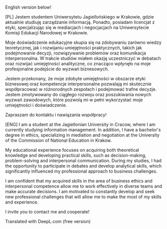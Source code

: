 English version below!

[PL]
Jestem studentem Uniwersytetu Jagiellońskiego w Krakowie, gdzie aktualnie studiuję zarządzanie informacją. Ponadto, posiadam licencjat z etyki, specjalizując się w mediacjach i negocjacjach na Uniwersytecie Komisji Edukacji Narodowej w Krakowie.

Moje doświadczenie edukacyjne skupia się na zdobywaniu zarówno wiedzy teoretycznej, jak i rozwijaniu umiejętności praktycznych, takich jak podejmowanie decyzji, rozwiązywanie problemów oraz komunikacja interpersonalna. W trakcie studiów miałem okazję uczestniczyć w debatach oraz rozwijać umiejętności analityczne, co znacząco wpłynęło na moje profesjonalne podejście do wyzwań biznesowych.

Jestem przekonany, że moje zdobyte umiejętności w obszarze etyki biznesowej oraz kompetencje interpersonalne pozwalają mi skutecznie współpracować w różnorodnych zespołach i podejmować trafne decyzje. Jestem zmotywowany do ciągłego rozwoju oraz poszukiwania nowych wyzwań zawodowych, które pozwolą mi w pełni wykorzystać moje umiejętności i doświadczenie.

Zapraszam do kontaktu i nawiązania współpracy!


[ENG]
I am a student at the Jagiellonian University in Cracow, where I am currently studying information management. In addition, I have a bachelor's degree in ethics, specializing in mediation and negotiation at the University of the Commission of National Education in Krakow.

My educational experience focuses on acquiring both theoretical knowledge and developing practical skills, such as decision-making, problem-solving and interpersonal communication. During my studies, I had the opportunity to participate in debates and develop analytical skills, which significantly influenced my professional approach to business challenges.

I am confident that my acquired skills in the area of business ethics and interpersonal competence allow me to work effectively in diverse teams and make accurate decisions. I am motivated to constantly develop and seek new professional challenges that will allow me to make the most of my skills and experience.

I invite you to contact me and cooperate!

Translated with DeepL.com (free version)
<!---
Przemyslaw-Piotrowski/Przemyslaw-Piotrowski is a ✨ special ✨ repository because its `README.md` (this file) appears on your GitHub profile.
You can click the Preview link to take a look at your changes.
--->
